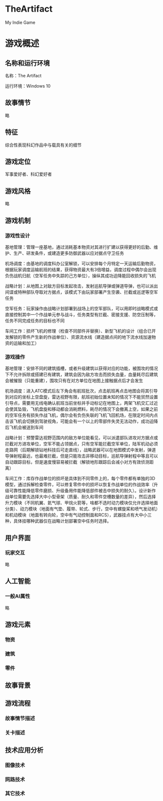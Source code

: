 # TheArtifact
My Indie Game

# 游戏概述
## 名称和运行环境
名称：The Artifact

运行环境：Windows 10

## 故事情节
略
## 特征
综合性表现科幻作品中与载具有关的细节
## 游戏定位
军事爱好者、科幻爱好者
## 游戏风格
略
## 游戏机制
### 游戏性设计
基地管理：管理一座基地，通过消耗基本物资对其进行扩建以获得更好的后勤、维护、生产、研发条件，或建造更多防御武器以应对据点守卫任务

机场调度：由基地的调度科办公室解锁，可以安排每个月特定一天运输后勤物资，根据玩家调度运输航班的结果，获得物资最大有3倍增益，调度过程中偶尔会出现负伤战机归航（空军任务中失踪的己方单位），操纵其成功迫降能回收损失的飞机

战略计划：从地图上对敌方目标发起攻击，发射巡航导弹或弹道导弹，也可以派出间谍或特种部队夺取对方据点，该模式下由玩家部署产生空袭、拦截或巡逻等空军任务

空军任务：玩家操作由战略计划部署到战场上的空军部队，可以用即时战略模式或直接控制其中一个作战单元参与战斗，任务类型有拦截、密接支援、防空压制等，任务不同完成任务的目标也不同

车间工作：损坏飞机的修理（检查不同部件并替换）、新型飞机的设计（组合已开发解锁的零件产生新的作战单位）、资源流水线（建造据点间的地下流水线加速物资的运输和加工）
### 游戏操作
基地管理：安排不同的建筑插槽，或者升级建筑以获得对应的功能，被围攻的情况下不允许拆除或搭建已有建筑，建筑会因为敌方攻击而损失血量，血量耗尽后建筑会被摧毁（只能重建），围攻只有在对方单位在地图上接触据点后才会发生

机场调度：进入ATC模式后左下角会有航班批次，点击航班再点击地图会将其引导到对应的坐标上空盘旋，雷达视野有限，航班初始位置未知的情况下不能贸然设置引导点，需要用无线电确认航班当前坐标并手动标记在地图上，两架飞机交汇过近会使其坠毁，飞机盘旋和移动都会消耗燃料，耗尽的情况下会撤离上空，如果之前的空军任务有损失作战飞机，偶尔会有负伤失联的飞机飞回机场，在限定时间内点击该飞机会切换到驾驶视角，可能会有一个以上的零部件失灵无法动作，成功迫降后飞机会被送到车间

战略计划：预警雷达视野范围内的敌方单位能看见，可以派遣部队进攻对方据点或拦截对方进攻单位，空军不能占领据点，只有空军能拦截空军单位，陆军机动必须走路网（后期解锁钻地科技后可走直线），战略武器可以在地图模式中发射，弹道导弹射程最远，也最难拦截，但是只能攻击非移动目标，巡航导弹射程中等且可以自动跟踪目标，但是速度慢容易被拦截（解锁地形跟踪后会减小对方有效侦测距离）

车间工作：库存作战单位的损坏是具体到不同零件上的，每个零件都有单独的3D模型，通过拆解检查零件，可以修复零件中的损坏以恢复作战单位的作战效率（升级可靠性能降低零件磨损、升级备用件能降低部件被击中损失的耐久）。设计新作战单位需要先选择大中小型骨架（质量、耐久和零件空槽数量的差异），然后选择升力模块（不同机翼、氦气球、甲烷火箭等，啥都不选时动力模块仅允许选择地面分类）、动力模块（地面有气垫、履带、轮式、步行，空中有螺旋桨和喷气发动机）和机动模块（地面有转向轮，空中有气动控制面和RCS），武器挂点有大中小三种，具体挂哪种武器仅在战略计划部署空中任务时选择。
## 用户界面
### 玩家交互
略
## 人工智能
### 一般AI属性
略
## 游戏元素
### 物资
### 建筑
### 零件
## 故事背景
## 游戏流程
### 故事情节描述
### 关卡描述
## 技术应用分析
### 图像技术
### 网路技术
### 其它技术
